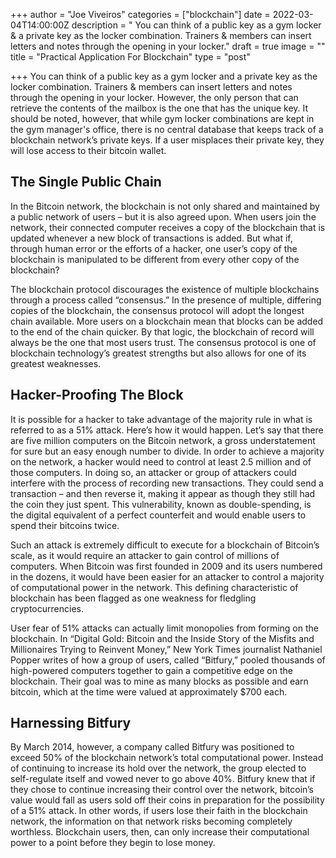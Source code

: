 +++
author = "Joe Viveiros"
categories = ["blockchain"]
date = 2022-03-04T14:00:00Z
description = " You can think of a public key as a gym locker & a private key as the locker combination. Trainers & members can insert letters and notes through the opening in your locker."
draft = true
image = ""
title = "Practical Application For Blockchain"
type = "post"

+++
You can think of a public key as a gym locker and a private key as the locker combination. Trainers & members can insert letters and notes through the opening in your locker. However, the only person that can retrieve the contents of the mailbox is the one that has the unique key. It should be noted, however, that while gym locker combinations are kept in the gym manager's office, there is no central database that keeps track of a blockchain network’s private keys. If a user misplaces their private key, they will lose access to their bitcoin wallet.

## The Single Public Chain

In the Bitcoin network, the blockchain is not only shared and maintained by a public network of users – but it is also agreed upon. When users join the network, their connected computer receives a copy of the blockchain that is updated whenever a new block of transactions is added. But what if, through human error or the efforts of a hacker, one user’s copy of the blockchain is manipulated to be different from every other copy of the blockchain?

The blockchain protocol discourages the existence of multiple blockchains through a process called “consensus.” In the presence of multiple, differing copies of the blockchain, the consensus protocol will adopt the longest chain available. More users on a blockchain mean that blocks can be added to the end of the chain quicker. By that logic, the blockchain of record will always be the one that most users trust. The consensus protocol is one of blockchain technology’s greatest strengths but also allows for one of its greatest weaknesses.

## Hacker-Proofing The Block

It is possible for a hacker to take advantage of the majority rule in what is referred to as a 51% attack. Here’s how it would happen. Let’s say that there are five million computers on the Bitcoin network, a gross understatement for sure but an easy enough number to divide. In order to achieve a majority on the network, a hacker would need to control at least 2.5 million and of those computers. In doing so, an attacker or group of attackers could interfere with the process of recording new transactions. They could send a transaction – and then reverse it, making it appear as though they still had the coin they just spent. This vulnerability, known as double-spending, is the digital equivalent of a perfect counterfeit and would enable users to spend their bitcoins twice.

Such an attack is extremely difficult to execute for a blockchain of Bitcoin’s scale, as it would require an attacker to gain control of millions of computers. When Bitcoin was first founded in 2009 and its users numbered in the dozens, it would have been easier for an attacker to control a majority of computational power in the network. This defining characteristic of blockchain has been flagged as one weakness for fledgling cryptocurrencies.

User fear of 51% attacks can actually limit monopolies from forming on the blockchain. In “Digital Gold: Bitcoin and the Inside Story of the Misfits and Millionaires Trying to Reinvent Money,” New York Times journalist Nathaniel Popper writes of how a group of users, called “Bitfury,” pooled thousands of high-powered computers together to gain a competitive edge on the blockchain. Their goal was to mine as many blocks as possible and earn bitcoin, which at the time were valued at approximately $700 each.

## Harnessing Bitfury

By March 2014, however, a company called Bitfury was positioned to exceed 50% of the blockchain network’s total computational power. Instead of continuing to increase its hold over the network, the group elected to self-regulate itself and vowed never to go above 40%. Bitfury knew that if they chose to continue increasing their control over the network, bitcoin’s value would fall as users sold off their coins in preparation for the possibility of a 51% attack. In other words, if users lose their faith in the blockchain network, the information on that network risks becoming completely worthless. Blockchain users, then, can only increase their computational power to a point before they begin to lose money.